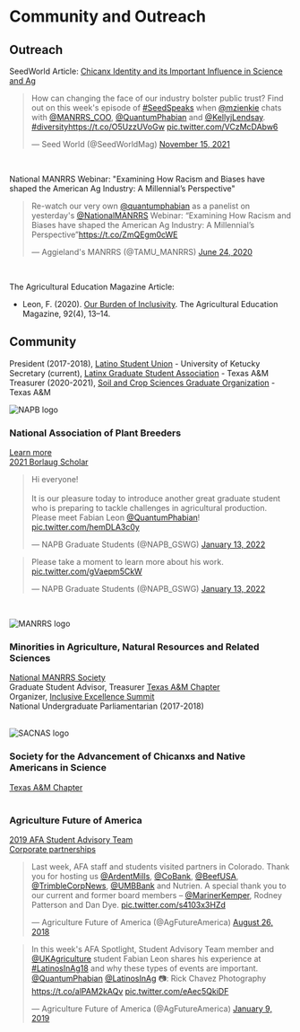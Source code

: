 # Community and Outreach

## Outreach

SeedWorld Article: [Chicanx Identity and its Important Influence in Science and Ag](https://seedworld.com/fabian-leon-chicanx-identity-and-its-important-influence-in-science-and-ag/) 
<br/>
<blockquote class="twitter-tweet"><p lang="en" dir="ltr">How can changing the face of our industry bolster public trust? Find out on this week&#39;s episode of <a href="https://twitter.com/hashtag/SeedSpeaks?src=hash&amp;ref_src=twsrc%5Etfw">#SeedSpeaks</a> when <a href="https://twitter.com/mzienkie?ref_src=twsrc%5Etfw">@mzienkie</a> chats with <a href="https://twitter.com/MANRRS_COO?ref_src=twsrc%5Etfw">@MANRRS_COO</a>, <a href="https://twitter.com/QuantumPhabian?ref_src=twsrc%5Etfw">@QuantumPhabian</a> and <a href="https://twitter.com/KellyjLendsay?ref_src=twsrc%5Etfw">@KellyjLendsay</a>. <a href="https://twitter.com/hashtag/diversity?src=hash&amp;ref_src=twsrc%5Etfw">#diversity</a><a href="https://t.co/O5UzzUVoGw">https://t.co/O5UzzUVoGw</a> <a href="https://t.co/VCzMcDAbw6">pic.twitter.com/VCzMcDAbw6</a></p>&mdash; Seed World (@SeedWorldMag) <a href="https://twitter.com/SeedWorldMag/status/1460355304911261702?ref_src=twsrc%5Etfw">November 15, 2021</a></blockquote> <script async src="https://platform.twitter.com/widgets.js" charset="utf-8"></script>
<br/>

National MANRRS Webinar: "Examining How Racism and Biases have shaped the American Ag Industry: A Millennial’s Perspective" 
<blockquote class="twitter-tweet"><p lang="en" dir="ltr">Re-watch our very own <a href="https://twitter.com/QuantumPhabian?ref_src=twsrc%5Etfw">@quantumphabian</a> as a panelist on yesterday&#39;s <a href="https://twitter.com/NationalMANRRS?ref_src=twsrc%5Etfw">@NationalMANRRS</a> Webinar: “Examining How Racism and Biases have shaped the American Ag Industry: A Millennial’s Perspective”<a href="https://t.co/ZmQEgm0cWE">https://t.co/ZmQEgm0cWE</a></p>&mdash; Aggieland&#39;s MANRRS (@TAMU_MANRRS) <a href="https://twitter.com/TAMU_MANRRS/status/1275863371452121089?ref_src=twsrc%5Etfw">June 24, 2020</a></blockquote> <script async src="https://platform.twitter.com/widgets.js" charset="utf-8"></script>
<br/>

The Agricultural Education Magazine Article:
- Leon, F. (2020). [Our Burden of Inclusivity](https://www.naae.org/profdevelopment/magazine/archive_issues/Volume92/2020%2001%20--%20Jan%20Feb.pdf). The Agricultural Education Magazine, 92(4), 13–14. 

## Community  
President (2017-2018), [Latino Student Union](https://uklatinosu.wixsite.com/lsuuky) - University of Ketucky  
Secretary (current), [Latinx Graduate Student Association](https://mailchi.mp/4fff621ac758/welcome-to-lgsa) - Texas A&M  
Treasurer (2020-2021), [Soil and Crop Sciences Graduate Organization](https://soilcrop.tamu.edu/soil-and-crop-sciences-graduate-organization/) - Texas A&M  
 

![NAPB logo](https://www.plantbreeding.org/sites/plantbreeding.org/themes/napb/images/logo.png)
### National Association of Plant Breeders  

[Learn more](https://www.plantbreeding.org/)  
[2021 Borlaug Scholar](https://www.plantbreeding.org/files/napb/2021-borlaug-scholar-profiles-for-posting.pdf)


<blockquote class="twitter-tweet"><p lang="en" dir="ltr">Hi everyone!<br><br>It is our pleasure today to introduce another great graduate student who is preparing to tackle challenges in agricultural production. Please meet Fabian Leon <a href="https://twitter.com/QuantumPhabian?ref_src=twsrc%5Etfw">@QuantumPhabian</a>! <a href="https://t.co/hemDLA3c0y">pic.twitter.com/hemDLA3c0y</a></p>&mdash; NAPB Graduate Students (@NAPB_GSWG) <a href="https://twitter.com/NAPB_GSWG/status/1481451998499131393?ref_src=twsrc%5Etfw">January 13, 2022</a></blockquote> <script async src="https://platform.twitter.com/widgets.js" charset="utf-8"></script> 
<blockquote class="twitter-tweet"><p lang="en" dir="ltr">Please take a moment to learn more about his work. <a href="https://t.co/gVaepm5CkW">pic.twitter.com/gVaepm5CkW</a></p>&mdash; NAPB Graduate Students (@NAPB_GSWG) <a href="https://twitter.com/NAPB_GSWG/status/1481452010775859202?ref_src=twsrc%5Etfw">January 13, 2022</a></blockquote> <script async src="https://platform.twitter.com/widgets.js" charset="utf-8"></script>
<br/>

![MANRRS logo](https://www.manrrs.org/hs-fs/hubfs/Manrrs%20March%202018/Home%20Page/logo.png?width=182&name=logo.png)
###  Minorities in Agriculture, Natural Resources and Related Sciences 
[National MANRRS Society](https://www.manrrs.org/)  
Graduate Student Advisor, Treasurer [Texas A&M Chapter](https://mailchi.mp/89543cf62bbe/aggielands-manrrs)  
Organizer, [Inclusive Excellence Summit](https://agrilifetoday.tamu.edu/2021/11/30/students-host-diversity-inclusion-summit/)  
National Undergraduate Parliamentarian (2017-2018)  
<br/>

![SACNAS logo](https://fs.hubspotusercontent00.net/hubfs/8465809/Sacnas%20-%20Logo%201.svg)
### Society for the Advancement of Chicanxs and Native Americans in Science
[Texas A&M Chapter](https://agrilife.org/ecotoxicology/sacnas-tamu-student-chapter/)
<br/>
<br/>



### Agriculture Future of America
[2019 AFA Student Advisory Team](https://www.agfuture.org/s/1342/rd16/index.aspx?sid=1342&gid=1&pgid=252&cid=644&ecid=4216&sparam=fabian&scontid=2908)   
[Corporate partnerships](https://www.agfuture.org/s/1342/rd16/index.aspx?sid=1342&gid=1&pgid=252&cid=644&ecid=4430&sparam=fabian&scontid=3091)
<br/>

<blockquote class="twitter-tweet"><p lang="en" dir="ltr">Last week, AFA staff and students visited partners in Colorado. Thank you for hosting us <a href="https://twitter.com/ArdentMills?ref_src=twsrc%5Etfw">@ArdentMills</a>, <a href="https://twitter.com/CoBank?ref_src=twsrc%5Etfw">@CoBank</a>, <a href="https://twitter.com/BeefUSA?ref_src=twsrc%5Etfw">@BeefUSA</a>, <a href="https://twitter.com/TrimbleCorpNews?ref_src=twsrc%5Etfw">@TrimbleCorpNews</a>, <a href="https://twitter.com/UMBBank?ref_src=twsrc%5Etfw">@UMBBank</a> and Nutrien. A special thank you to our current and former board members – <a href="https://twitter.com/MarinerKemper?ref_src=twsrc%5Etfw">@MarinerKemper</a>, Rodney Patterson and Dan Dye. <a href="https://t.co/s4103x3HZd">pic.twitter.com/s4103x3HZd</a></p>&mdash; Agriculture Future of America (@AgFutureAmerica) <a href="https://twitter.com/AgFutureAmerica/status/1033790799392190466?ref_src=twsrc%5Etfw">August 26, 2018</a></blockquote> <script async src="https://platform.twitter.com/widgets.js" charset="utf-8"></script>

<blockquote class="twitter-tweet"><p lang="en" dir="ltr">In this week&#39;s AFA Spotlight, Student Advisory Team member and <a href="https://twitter.com/UKAgriculture?ref_src=twsrc%5Etfw">@UKAgriculture</a> student Fabian Leon shares his experience at <a href="https://twitter.com/hashtag/LatinosInAg18?src=hash&amp;ref_src=twsrc%5Etfw">#LatinosInAg18</a> and why these types of events are important. <a href="https://twitter.com/QuantumPhabian?ref_src=twsrc%5Etfw">@QuantumPhabian</a> <a href="https://twitter.com/LatinosInAg?ref_src=twsrc%5Etfw">@LatinosInAg</a> 📷: Rick Chavez Photography <a href="https://t.co/alPAM2kAQv">https://t.co/alPAM2kAQv</a> <a href="https://t.co/eAec5QkiDF">pic.twitter.com/eAec5QkiDF</a></p>&mdash; Agriculture Future of America (@AgFutureAmerica) <a href="https://twitter.com/AgFutureAmerica/status/1083037092626792448?ref_src=twsrc%5Etfw">January 9, 2019</a></blockquote> <script async src="https://platform.twitter.com/widgets.js" charset="utf-8"></script>
<br/>


<br/>

